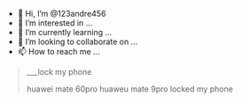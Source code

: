 - 👋 Hi, I’m @123andre456
- 👀 I’m interested in ...
- 🌱 I’m currently learning ...
- 💞️ I’m looking to collaborate on ...
- 📫 How to reach me ...

<!---
123andre456/123andre456 is a ✨ special ✨ repository because its `README.md` (this file) appears on your GitHub profile.
You can click the Preview link to take a look at your changes.
--->
>___lock my phone
>
>huawei mate 60pro
>huaweu mate 9pro
>locked my phone 

